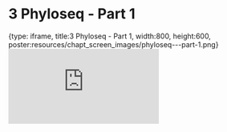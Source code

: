 # 3 Phyloseq - Part 1
 
{type: iframe, title:3 Phyloseq - Part 1, width:800, height:600, poster:resources/chapt_screen_images/phyloseq---part-1.png}
![](https://sayumiyork.github.io/miniCURE-16S_Test/phyloseq---part-1.html)
 

 
